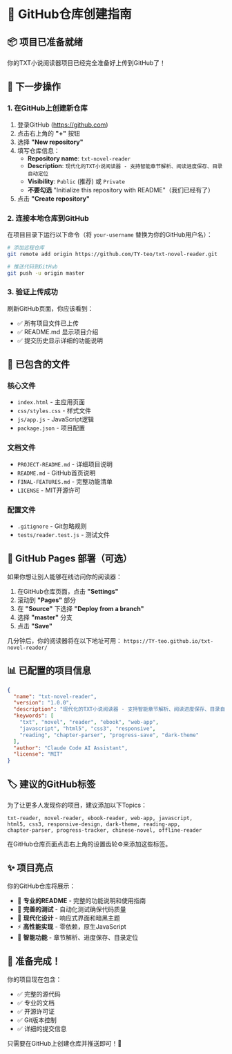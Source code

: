 # 🚀 GitHub仓库创建指南

## 📦 项目已准备就绪

你的TXT小说阅读器项目已经完全准备好上传到GitHub了！

## 🔧 下一步操作

### 1. 在GitHub上创建新仓库

1. 登录GitHub (https://github.com)
2. 点击右上角的 **"+"** 按钮
3. 选择 **"New repository"**
4. 填写仓库信息：
   - **Repository name**: `txt-novel-reader`
   - **Description**: `现代化的TXT小说阅读器 - 支持智能章节解析、阅读进度保存、目录自动定位`
   - **Visibility**: `Public` (推荐) 或 `Private`
   - **不要勾选** "Initialize this repository with README"（我们已经有了）
5. 点击 **"Create repository"**

### 2. 连接本地仓库到GitHub

在项目目录下运行以下命令（将 `your-username` 替换为你的GitHub用户名）：

```bash
# 添加远程仓库
git remote add origin https://github.com/TY-teo/txt-novel-reader.git

# 推送代码到GitHub
git push -u origin master
```

### 3. 验证上传成功

刷新GitHub页面，你应该看到：
- ✅ 所有项目文件已上传
- ✅ README.md 显示项目介绍
- ✅ 提交历史显示详细的功能说明

## 📁 已包含的文件

### 核心文件
- `index.html` - 主应用页面
- `css/styles.css` - 样式文件
- `js/app.js` - JavaScript逻辑
- `package.json` - 项目配置

### 文档文件
- `PROJECT-README.md` - 详细项目说明
- `README.md` - GitHub首页说明
- `FINAL-FEATURES.md` - 完整功能清单
- `LICENSE` - MIT开源许可

### 配置文件
- `.gitignore` - Git忽略规则
- `tests/reader.test.js` - 测试文件

## 🎯 GitHub Pages 部署（可选）

如果你想让别人能够在线访问你的阅读器：

1. 在GitHub仓库页面，点击 **"Settings"**
2. 滚动到 **"Pages"** 部分
3. 在 **"Source"** 下选择 **"Deploy from a branch"**
4. 选择 **"master"** 分支
5. 点击 **"Save"**

几分钟后，你的阅读器将在以下地址可用：
`https://TY-teo.github.io/txt-novel-reader/`

## 📊 已配置的项目信息

```json
{
  "name": "txt-novel-reader",
  "version": "1.0.0",
  "description": "现代化的TXT小说阅读器 - 支持智能章节解析、阅读进度保存、目录自动定位",
  "keywords": [
    "txt", "novel", "reader", "ebook", "web-app",
    "javascript", "html5", "css3", "responsive",
    "reading", "chapter-parser", "progress-save", "dark-theme"
  ],
  "author": "Claude Code AI Assistant",
  "license": "MIT"
}
```

## 🏷️ 建议的GitHub标签

为了让更多人发现你的项目，建议添加以下Topics：
```
txt-reader, novel-reader, ebook-reader, web-app, javascript, 
html5, css3, responsive-design, dark-theme, reading-app,
chapter-parser, progress-tracker, chinese-novel, offline-reader
```

在GitHub仓库页面点击右上角的设置齿轮⚙️来添加这些标签。

## ✨ 项目亮点

你的GitHub仓库将展示：
- 🎯 **专业的README** - 完整的功能说明和使用指南
- 🧪 **完善的测试** - 自动化测试确保代码质量
- 📱 **现代化设计** - 响应式界面和暗黑主题
- ⚡ **高性能实现** - 零依赖，原生JavaScript
- 🔄 **智能功能** - 章节解析、进度保存、目录定位

## 🎉 准备完成！

你的项目现在包含：
- ✅ 完整的源代码
- ✅ 专业的文档
- ✅ 开源许可证
- ✅ Git版本控制
- ✅ 详细的提交信息

只需要在GitHub上创建仓库并推送即可！🚀